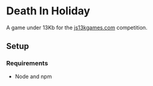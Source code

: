 # Death In Holiday

A game under 13Kb for the [js13kgames.com](js13kgames.com) competition.

## Setup

### Requirements

- Node and npm